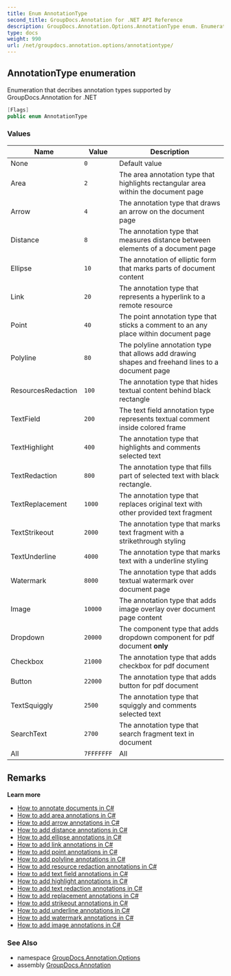 ```yaml
---
title: Enum AnnotationType
second_title: GroupDocs.Annotation for .NET API Reference
description: GroupDocs.Annotation.Options.AnnotationType enum. Enumeration that decribes annotation types supported by GroupDocs.Annotation for .NET
type: docs
weight: 990
url: /net/groupdocs.annotation.options/annotationtype/
---
```

## AnnotationType enumeration

Enumeration that decribes annotation types supported by GroupDocs.Annotation for .NET

```csharp
[Flags]
public enum AnnotationType
```

### Values

| Name | Value | Description |
| --- | --- | --- |
| None | `0` | Default value |
| Area | `2` | The area annotation type that highlights rectangular area within the document page |
| Arrow | `4` | The annotation type that draws an arrow on the document page |
| Distance | `8` | The annotation type that measures distance between elements of a document page |
| Ellipse | `10` | The annotation of elliptic form that marks parts of document content |
| Link | `20` | The annotation type that represents a hyperlink to a remote resource |
| Point | `40` | The point annotation type that sticks a comment to an any place within document page |
| Polyline | `80` | The polyline annotation type that allows add drawing shapes and freehand lines to a document page |
| ResourcesRedaction | `100` | The annotation type that hides textual content behind black rectangle |
| TextField | `200` | The text field annotation type represents textual comment inside colored frame |
| TextHighlight | `400` | The annotation type that highlights and comments selected text |
| TextRedaction | `800` | The annotation type that fills part of selected text with black rectangle. |
| TextReplacement | `1000` | The annotation type that replaces original text with other provided text fragment |
| TextStrikeout | `2000` | The annotation type that marks text fragment with a strikethrough styling |
| TextUnderline | `4000` | The annotation type that marks text with a underline styling |
| Watermark | `8000` | The annotation type that adds textual watermark over document page |
| Image | `10000` | The annotation type that adds image overlay over document page content |
| Dropdown | `20000` | The component type that adds dropdown component for pdf document **only** |
| Checkbox | `21000` | The annotation type that adds checkbox for pdf document |
| Button | `22000` | The annotation type that adds button for pdf document |
| TextSquiggly | `2500` | The annotation type that squiggly and comments selected text |
| SearchText | `2700` | The annotation type that search fragment text in document |
| All | `7FFFFFFF` | All |

## Remarks

**Learn more**

* [How to annotate documents in C#](https://docs.groupdocs.com/display/annotationnet/Add+annotation+to+the+document)
* [How to add area annotations in C#](https://docs.groupdocs.com/display/annotationnet/Add+area+annotation)
* [How to add arrow annotations in C#](https://docs.groupdocs.com/display/annotationnet/Add+arrow+annotation)
* [How to add distance annotations in C#](https://docs.groupdocs.com/display/annotationnet/Add+distance+annotation)
* [How to add ellipse annotations in C#](https://docs.groupdocs.com/display/annotationnet/Add+ellipse+annotation)
* [How to add link annotations in C#](https://docs.groupdocs.com/display/annotationnet/Add+link+annotation)
* [How to add point annotations in C#](https://docs.groupdocs.com/display/annotationnet/Add+point+annotation)
* [How to add polyline annotations in C#](https://docs.groupdocs.com/display/annotationnet/Add+polyline+annotation)
* [How to add resource redaction annotations in C#](https://docs.groupdocs.com/display/annotationnet/Add+resource+redaction+annotation)
* [How to add text field annotations in C#](https://docs.groupdocs.com/display/annotationnet/Add+text+field+annotation)
* [How to add highlight annotations in C#](https://docs.groupdocs.com/display/annotationnet/Add+highlight+annotation)
* [How to add text redaction annotations in C#](https://docs.groupdocs.com/display/annotationnet/Add+text+redaction+annotation)
* [How to add replacement annotations in C#](https://docs.groupdocs.com/display/annotationnet/Add+replacement+annotation)
* [How to add strikeout annotations in C#](https://docs.groupdocs.com/display/annotationnet/Add+strikeout+annotation)
* [How to add underline annotations in C#](https://docs.groupdocs.com/display/annotationnet/Add+underline+annotation)
* [How to add watermark annotations in C#](https://docs.groupdocs.com/display/annotationnet/Add+watermark+annotation)
* [How to add image annotations in C#](https://docs.groupdocs.com/display/annotationnet/Add+image+annotation)

### See Also

* namespace [GroupDocs.Annotation.Options](../../groupdocs.annotation.options/)
* assembly [GroupDocs.Annotation](../../)


